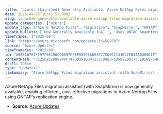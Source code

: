 ```yaml
---
title: "azure: [Launched] Generally Available: Azure NetApp Files migration assistant"
date: 2025-09-05T16:45:57.000Z
slug: launched-generally-available-azure-netapp-files-migration-assistant
update_categories: ["azure"]
update_tags: ["Azure NetApp Files", "migration", "SnapMirror", "ONTAP", "Generally Available", "cloud migration"]
update_bullets: ["Now Generally Available (GA).", "Uses ONTAP SnapMirror replication for data transfer.", "Supports migrations from on-premises, Cloud Volumes ONTAP (CVO), and other cloud providers.", "Designed for efficient and cost-effective data movement.", "Provides a seamless transition to Azure NetApp Files (ANF)."]
timeframes: ["2025-09"]
link: "https://azure.microsoft.com/updates?id=502607"
source: "Azure Updates"
timeframeKey: "2025-09"
id: "A98E107E3F197F96390C96597CFEF95296A0E4F77CD0C2141BCCFB44AD4E0D1F"
contentHash: "7125D202999840F7470D291DD47273C94B3F1D592EDD173CE9588754B8B5A06B"
draft: false
type: "updates2"
llmSummary: "Azure NetApp Files migration assistant (with SnapMirror) is now generally available, enabling efficient, cost-effective migrations to Azure NetApp Files using ONTAP's replication engine."
---
```


Azure NetApp Files migration assistant (with SnapMirror) is now generally available, enabling efficient, cost-effective migrations to Azure NetApp Files using ONTAP's replication engine.

- **Source:** [Azure Updates](https://azure.microsoft.com/updates?id=502607)
